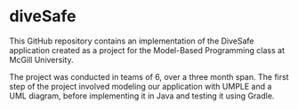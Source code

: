 # diveSafe

This GitHub repository contains an implementation of the DiveSafe application created as a project for the Model-Based Programming class at McGill University. 

The project was conducted in teams of 6, over a three month span. The first step of the project involved modeling our application with UMPLE and a UML diagram, before implementing it in Java and testing it using Gradle.
